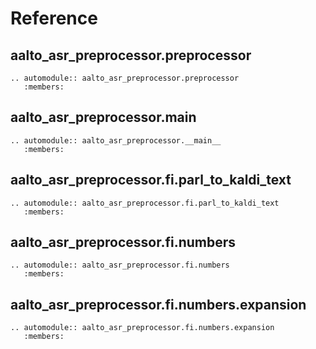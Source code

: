 # Reference

## aalto_asr_preprocessor.preprocessor

```{eval-rst}
.. automodule:: aalto_asr_preprocessor.preprocessor
   :members:
```

## aalto_asr_preprocessor.**main**

```{eval-rst}
.. automodule:: aalto_asr_preprocessor.__main__
   :members:
```

## aalto_asr_preprocessor.fi.parl_to_kaldi_text

```{eval-rst}
.. automodule:: aalto_asr_preprocessor.fi.parl_to_kaldi_text
   :members:
```

## aalto_asr_preprocessor.fi.numbers

```{eval-rst}
.. automodule:: aalto_asr_preprocessor.fi.numbers
   :members:
```

## aalto_asr_preprocessor.fi.numbers.expansion

```{eval-rst}
.. automodule:: aalto_asr_preprocessor.fi.numbers.expansion
   :members:
```

